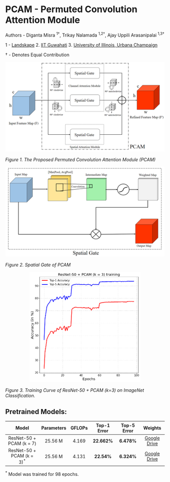 # PCAM - Permuted Convolution Attention Module

Authors - Diganta Misra <sup>1†</sup>, Trikay Nalamada <sup>1,2†</sup>, Ajay Uppili Arasanipalai <sup>1,3†</sup>

1 - [Landskape](https://www.landskape.org/)     2. [IIT Guwahati](https://rose.ntu.edu.sg/Pages/Home.aspx)   3. [University of Illinois, Urbana Champaign](https://illinois.edu/)

† - Denotes Equal Contribution

<div style="text-align:center"><img src ="figures/pbam.png"  width="1000"/></div>
<p>
    <em>Figure 1. The Proposed Permuted Convolution Attention Module (PCAM)</em>
</p>

<div style="text-align:center"><img src ="figures/spatial.png"  width="1000"/></div>
<p>
    <em>Figure 2. Spatial Gate of PCAM</em>
</p>

<div style="text-align:center"><img src ="figures/PCAM(k=3).png"  width="350"/></div>
<p>
    <em>Figure 3. Training Curve of ResNet-50 + PCAM (k=3) on ImageNet Classification.</em>
</p>

## Pretrained Models:

|Model|Parameters|GFLOPs|Top-1 Error|Top-5 Error|Weights|
|:---:|:---:|:---:|:---:|:---:|:---:|
|ResNet-50 + PCAM (k = 7)|25.56 M|4.169|**22.662%**|**6.478%**|[Google Drive](https://drive.google.com/file/d/1wjQgkdqkUhnk_USq9e_fDwy62s64_Sq-/view)|
|ResNet-50 + PCAM (k = 3)<sup>*</sup>|25.56 M|4.131|**22.54%**|**6.324%**|[Google Drive](https://drive.google.com/file/d/1UX3q8gaherNJMhsd20vsgPjLXUIbZdKS/view?usp=sharing)|

<sup>*</sup> Model was trained for 98 epochs. 
